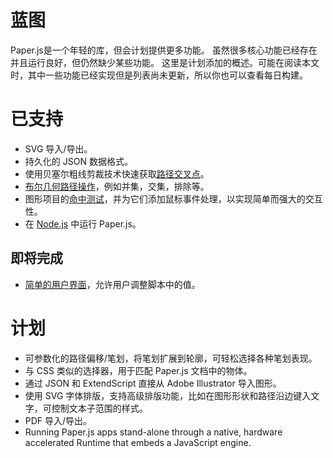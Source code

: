 # 蓝图

Paper.js是一个年轻的库，但会计划提供更多功能。 虽然很多核心功能已经存在并且运行良好，但仍然缺少某些功能。 这里是计划添加的概述。可能在阅读本文时，其中一些功能已经实现但是列表尚未更新，所以你也可以查看每日构建。

# 已支持

* SVG 导入/导出。
* 持久化的 JSON 数据格式。
* 使用贝塞尔粗线剪裁技术快速获取[路径交叉点](http://scriptographer.org/tutorials/paths/geometric-tests/#finding-path-intersections)。
* [布尔几何路径操作](http://scriptographer.org/tutorials/paths/geometric-operations/)，例如并集，交集，排除等。
* 图形项目的[命中测试](http://scriptographer.org/tutorials/document-items/hit-tests/)，并为它们添加鼠标事件处理，以实现简单而强大的交互性。
* 在 [Node.js](http://nodejs.org/) 中运行 Paper.js。

## 即将完成

* [简单的用户界面](http://scriptographer.org/tutorials/user-interface/interface-components/)，允许用户调整脚本中的值。

# 计划

* 可参数化的路径偏移/笔划，将笔划扩展到轮廓，可轻松选择各种笔划表现。
* 与 CSS 类似的选择器，用于匹配 Paper.js 文档中的物体。
* 通过 JSON 和 ExtendScript 直接从 Adobe Illustrator 导入图形。
* 使用 SVG 字体排版，支持高级排版功能，比如在图形形状和路径沿边键入文字，可控制文本子范围的样式。
* PDF 导入/导出。
* Running Paper.js apps stand-alone through a native, hardware accelerated Runtime that embeds a JavaScript engine.




